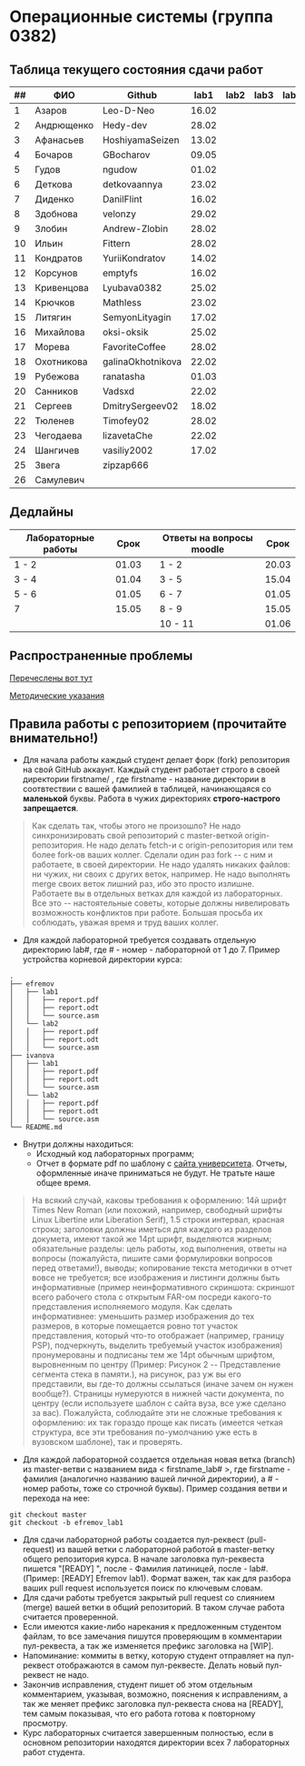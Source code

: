 # Операционные системы (группа 0382)

## Таблица текущего состояния сдачи работ

| ##   | ФИО        | Github            | lab1  | lab2  | lab3  | lab4  | lab5  | lab6  | lab7  |
| ---- | ---------- | ----------------- | ----- | ----- | ----- | ----- | ----- | ----- | ----- |
| 1    | Азаров     | Leo-D-Neo         | 16.02 |       |       |       |       |       |       |
| 2    | Андрющенко | Hedy-dev          | 28.02 |       |       |       |       |       |       |
| 3    | Афанасьев  | HoshiyamaSeizen   | 13.02 |       |       |       |       |       |       |
| 4    | Бочаров    | GBocharov         | 09.05 |       |       |       |       |       |       |
| 5    | Гудов      | ngudow            | 01.02 |       |       |       |       |       |       |
| 6    | Деткова    | detkovaannya      | 23.02 |       |       |       |       |       |       |
| 7    | Диденко    | DanilFlint        | 16.02 |       |       |       |       |       |       |
| 8    | Здобнова   | velonzy           | 29.02 |       |       |       |       |       |       |
| 9    | Злобин     | Andrew-Zlobin     | 28.02 |       |       |       |       |       |       |
| 10   | Ильин      | Fittern           | 28.02 |       |       |       |       |       |       |
| 11   | Кондратов  | YuriiKondratov    | 14.02 |       |       |       |       |       |       |
| 12   | Корсунов   | emptyfs           | 16.02 |       |       |       |       |       |       |
| 13   | Кривенцова | Lyubava0382       | 25.02 |       |       |       |       |       |       |
| 14   | Крючков    | Mathless          | 23.02 |       |       |       |       |       |       |
| 15   | Литягин    | SemyonLityagin    | 17.02 |       |       |       |       |       |       |
| 16   | Михайлова  | oksi-oksik        | 25.02 |       |       |       |       |       |       |
| 17   | Морева     | FavoriteCoffee    | 28.02 |       |       |       |       |       |       |
| 18   | Охотникова | galinaOkhotnikova | 22.02 |       |       |       |       |       |       |
| 19   | Рубежова   | ranatasha         | 01.03 |       |       |       |       |       |       |
| 20   | Санников   | Vadsxd            | 22.02 |       |       |       |       |       |       |
| 21   | Сергеев    | DmitrySergeev02   | 18.02 |       |       |       |       |       |       |
| 22   | Тюленев    | Timofey02         | 28.02 |       |       |       |       |       |       |
| 23   | Чегодаева  | lizavetaChe       | 22.02 |       |       |       |       |       |       |
| 24   | Шангичев   | vasiliy2002       | 17.02 |       |       |       |       |       |       |
| 25   | Звега      | zipzap666         |       |       |       |       |       |       |       |
| 26   | Самулевич  |                   |       |       |       |       |       |       |       |

## Дедлайны

| Лабораторные работы | Срок  | | Ответы на вопросы moodle | Срок  |
| ------------------- | ----- |-| ------------------------ | ----- |
|       1 - 2         | 01.03 | |          1 - 2           | 20.03 |
|       3 - 4         | 01.04 | |          3 - 5           | 15.04 |
|       5 - 6         | 01.05 | |          6 - 7           | 01.05 |
|         7           | 15.05 | |          8 - 9           | 15.05 |
|                     |       | |         10 - 11          | 01.06 |

## Распространенные проблемы

[Перечеслены вот тут](./FAQ.md)

[Методические указания](./os_labs_guide.pdf)

## Правила работы с репозиторием (прочитайте внимательно!)

 - Для начала работы каждый студент делает форк (fork) репозитория на свой GitHub аккаунт.
Каждый студент работает строго в своей директории firstname/ , где firstname - название директории в соотвтествии с вашей фамилией в таблицей, начинающаяся со **маленькой** буквы. Работа в чужих директориях **строго-настрого запрещается**.

> Как сделать так, чтобы этого не произошло? Не надо синхронизировать свой репозиторий с master-веткой origin-репозитория. Не надо делать fetch-и с origin-репозитория или тем более fork-ов ваших коллег. Сделали один раз fork -- с ним и работаете, в своей директории. Не надо удалять никаких файлов: ни чужих, ни своих с других веток, например. Не надо выполнять merge своих веток лишний раз, ибо это просто излишне. Работаете вы в отдельных ветках для каждой из лабораторных. Все это -- настоятельные советы, которые должны нивелировать возможность конфликтов при работе. Большая просьба их соблюдать, уважая время и труд ваших коллег.

- Для каждой лабораторной требуется создавать отдельную директорию lab#, где # - номер - лабораторной от 1 до 7. Пример устройства корневой директории курса:

```
.
├── efremov
│   ├── lab1
│   │   ├── report.pdf
│   │   ├── report.odt
│   │   └── source.asm
│   └── lab2
│   │   ├── report.pdf
│   │   ├── report.odt
│   │   └── source.asm
├── ivanova
│   ├── lab1
│   │   ├── report.pdf
│   │   ├── report.odt
│   │   └── source.asm
│   └── lab2
│   │   ├── report.pdf
│   │   ├── report.odt
│   │   └── source.asm
└── README.md
```

- Внутри должны находиться:
    - Исходный код лабораторных программ;
    - Отчет в формате pdf по шаблону с [сайта университета](https://etu.ru/ru/studentam/dokumenty-dlya-ucheby/). Отчеты, оформленные иначе приниматься не будут. Не тратьте наше общее время.

> На всякий случай, каковы требования к оформлению: 14й шрифт Times New Roman (или похожий, например, свободный шрифты Linux Libertine или Liberation Serif), 1.5 строки интервал, красная строка; заголовки должны иметься для каждого из разделов докумета, имеют такой же 14pt шрифт, выделяются жирным; обязательные разделы: цель работы, ход выполнения, ответы на вопросы (пожалуйста, пишите сами формулировки вопросов перед ответами!), выводы; копирование текста методички в отчет вовсе не требуется; все изображения и листинги должны быть информативные (пример неинформативного скриншота: скриншот всего рабочего стола с открытым FAR-ом посреди какого-то представления исполняемого модуля. Как сделать информативнее: уменьшить размер изображения до тех размеров, в которые помещается ровно тот участок представления, который что-то отображает (например, границу PSP), подчеркнуть, выделить требуемый участок изображения) пронумерованы и подписаны тем же 14pt обычным шрифтом, выровненным по центру (Пример: Рисунок 2 -- Представление сегмента стека в памяти.), на рисунок, раз уж вы его представили, вы где-то должны ссылаться (иначе зачем он нужен вообще?). Страницы нумеруются в нижней части документа, по центру (если используете шаблон с сайта вуза, все уже сделано за вас). Пожалуйста, соблюдайте эти не сложные требования к оформлению: их так гораздо проще как писать (имеется четкая структура, все эти требования по-умолчанию уже есть в вузовском шаблоне), так и проверять.

- Для каждой лабораторной создается отдельная новая ветка (branch) из master-ветви с названием вида < firstname_lab# >, где firstname - фамилия (аналогично названию вашей личной директории), а # - номер работы, тоже со строчной буквы). Пример создания ветви и перехода на нее:
```
git checkout master
git checkout -b efremov_lab1
```
- Для сдачи лабораторной работы создается пул-реквест (pull-request) из вашей ветки с лабораторной работой в master-ветку общего репозитория курса. В начале заголовка пул-реквеста пишется "[READY] ", после - Фамилия латиницей, после - lab#. (Пример: [READY] Efremov lab1). Формат важен, так как для разбора ваших pull request используется поиск по ключевым словам.
- Для сдачи работы требуется закрытый pull request со слиянием (merge) вашей ветки в общий репозиторий. В таком случае работа считается проверенной.
- Если имеются какие-либо нарекания к предложенным студентом файлам, то все замечания пишутся проверяющим в комментарии пул-реквеста, а так же изменяется префикс заголовка на [WIP].
- Напоминание: коммиты в ветку, которую студент отправляет на пул-реквест отображаются в самом пул-реквесте. Делать новый пул-реквест не надо.
- Закончив исправления, студент пишет об этом отдельным комментарием, указывая, возможно, пояснения к исправлениям, а так же меняет префикс заголовка пул-реквеста снова на [READY], тем самым показывая, что его работа готова к повторному просмотру.
- Курс лабораторных считается завершенным полностью, если в основном репозитории находятся директории всех 7 лабораторных работ студента.

